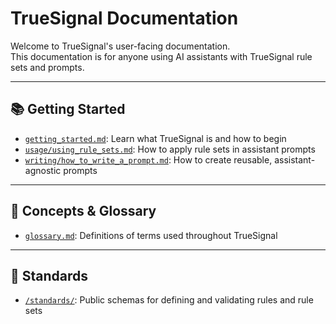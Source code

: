# TrueSignal Documentation

Welcome to TrueSignal's user-facing documentation.  
This documentation is for anyone using AI assistants with TrueSignal rule sets and prompts.

---

## 📚 Getting Started

- [`getting_started.md`](getting_started.md): Learn what TrueSignal is and how to begin
- [`usage/using_rule_sets.md`](usage/using_rule_sets.md): How to apply rule sets in assistant prompts
- [`writing/how_to_write_a_prompt.md`](writing/how_to_write_a_prompt.md): How to create reusable, assistant-agnostic prompts

---

## 🧠 Concepts & Glossary

- [`glossary.md`](glossary.md): Definitions of terms used throughout TrueSignal

---

## 🧩 Standards

- [`/standards/`](../../standards/README.md): Public schemas for defining and validating rules and rule sets


